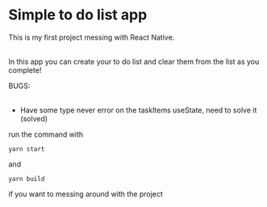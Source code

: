 # Simple to do list app

This is my first project messing with React Native.
</br></br>

In this app you can create your to do list and clear them from the list as you complete!

BUGS:
</br></br>

- Have some type never error on the taskItems useState, need to solve it (solved)

run the command with

```
yarn start
```

and

```
yarn build
```

if you want to messing around with the project
